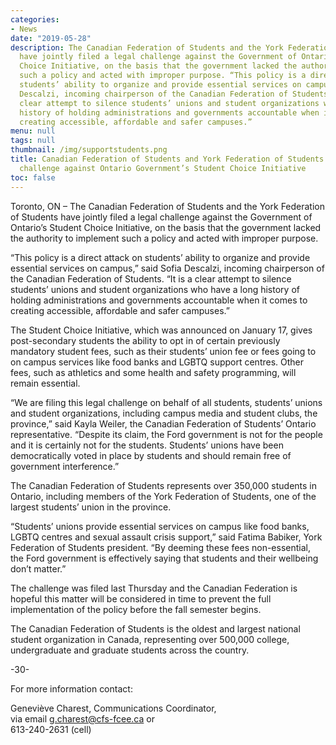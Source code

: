 ```yaml
---
categories:
- News
date: "2019-05-28"
description: The Canadian Federation of Students and the York Federation of Students
  have jointly filed a legal challenge against the Government of Ontario’s Student
  Choice Initiative, on the basis that the government lacked the authority to implement
  such a policy and acted with improper purpose. “This policy is a direct attack on
  students’ ability to organize and provide essential services on campus,” said Sofia
  Descalzi, incoming chairperson of the Canadian Federation of Students. “It is a
  clear attempt to silence students’ unions and student organizations who have a long
  history of holding administrations and governments accountable when it comes to
  creating accessible, affordable and safer campuses.”
menu: null
tags: null
thumbnail: /img/supportstudents.png
title: Canadian Federation of Students and York Federation of Students file legal
  challenge against Ontario Government’s Student Choice Initiative
toc: false
---
```





Toronto, ON – The Canadian Federation of Students and the York Federation of Students have jointly filed a legal challenge against the Government of Ontario’s Student Choice Initiative, on the basis that the government lacked the authority to implement such a policy and acted with improper purpose.

“This policy is a direct attack on students’ ability to organize and provide essential services on campus,” said Sofia Descalzi, incoming chairperson of the Canadian Federation of Students. “It is a clear attempt to silence students’ unions and student organizations who have a long history of holding administrations and governments accountable when it comes to creating accessible, affordable and safer campuses.”

The Student Choice Initiative, which was announced on January 17, gives post-secondary students the ability to opt in of certain previously mandatory student fees, such as their students’ union fee or fees going to on campus services like food banks and LGBTQ support centres. Other fees, such as athletics and some health and safety programming, will remain essential.

“We are filing this legal challenge on behalf of all students, students’ unions and student organizations, including campus media and student clubs, the province,” said Kayla Weiler, the Canadian Federation of Students’ Ontario representative. “Despite its claim, the Ford government is not for the people and it is certainly not for the students. Students’ unions have been democratically voted in place by students and should remain free of government interference.”

The Canadian Federation of Students represents over 350,000 students in Ontario, including members of the York Federation of Students, one of the largest students’ union in the province.

“Students’ unions provide essential services on campus like food banks, LGBTQ centres and sexual assault crisis support,” said Fatima Babiker, York Federation of Students president. “By deeming these fees non-essential, the Ford government is effectively saying that students and their wellbeing don’t matter.”

The challenge was filed last Thursday and the Canadian Federation is hopeful this matter will be considered in time to prevent the full implementation of the policy before the fall semester begins.

The Canadian Federation of Students is the oldest and largest national student organization in Canada, representing over 500,000 college, undergraduate and graduate students across the country.

-30-  

For more information contact:  

Geneviève Charest, Communications Coordinator,  
via email g.charest@cfs-fcee.ca or  
613-240-2631 (cell)
